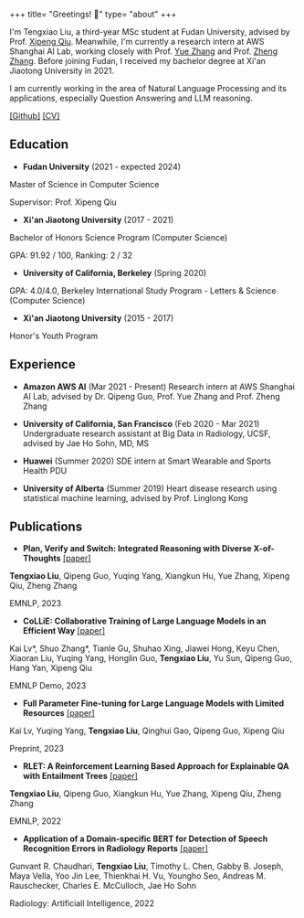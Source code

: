 +++
title= "Greetings! :wave:"
type= "about"
+++

I'm Tengxiao Liu, a third-year MSc student at Fudan University, advised by Prof. [Xipeng Qiu](https://xpqiu.github.io). Meanwhile, I'm currently a research intern at AWS Shanghai AI Lab, working closely with Prof. [Yue Zhang](https://frcchang.github.io/) and Prof. [Zheng Zhang](https://research.shanghai.nyu.edu/cn/centers-and-institutes/datascience/people/zheng-zhang).
Before joining Fudan, I received my bachelor degree at Xi'an Jiaotong University in 2021.

I am currently working in the area of Natural Language Processing and its applications, especially Question Answering and LLM reasoning.

[\[Github\]](https://github.com/tengxiaoliu/) [\[CV\]](https://tengxiaoliu.github.io/file/cv_Tengxiao_Liu.pdf) 

## Education

* **Fudan University** (2021 - expected 2024)

Master of Science in Computer Science

Supervisor: Prof. Xipeng Qiu

* **Xi'an Jiaotong University** (2017 - 2021)

Bachelor of Honors Science Program (Computer Science)

GPA: 91.92 / 100, Ranking: 2 / 32

* **University of California, Berkeley** (Spring 2020)

GPA: 4.0/4.0, Berkeley International Study Program - Letters & Science (Computer Science)

* **Xi'an Jiaotong University** (2015 - 2017)

Honor's Youth Program


## Experience

* **Amazon AWS AI** (Mar 2021 - Present) Research intern at AWS Shanghai AI Lab, advised by Dr. Qipeng Guo, Prof. Yue Zhang and Prof. Zheng Zhang

* **University of California, San Francisco** (Feb 2020 - Mar 2021)
Undergraduate research assistant at Big Data in Radiology, UCSF, advised by Jae Ho Sohn, MD, MS

* **Huawei** (Summer 2020)
SDE intern at Smart Wearable and Sports Health PDU

* **University of Alberta** (Summer 2019)
Heart disease research using statistical machine learning, advised by Prof. Linglong Kong


## Publications

* **Plan, Verify and Switch: Integrated Reasoning with Diverse X-of-Thoughts** [[paper]](https://arxiv.org/pdf/2310.14628v1.pdf)

**Tengxiao Liu**, Qipeng Guo, Yuqing Yang, Xiangkun Hu, Yue Zhang, Xipeng Qiu, Zheng Zhang

EMNLP, 2023


* **CoLLiE: Collaborative Training of Large Language Models in an Efficient Way** [[paper]]()

Kai Lv*, Shuo Zhang*, Tianle Gu, Shuhao Xing, Jiawei Hong, Keyu Chen, Xiaoran Liu, Yuqing Yang, Honglin Guo, **Tengxiao Liu**, Yu Sun, Qipeng Guo, Hang Yan, Xipeng Qiu

EMNLP Demo, 2023

* **Full Parameter Fine-tuning for Large Language Models with Limited Resources** [[paper]](https://arxiv.org/pdf/2306.09782.pdf)

Kai Lv, Yuqing Yang, **Tengxiao Liu**, Qinghui Gao, Qipeng Guo, Xipeng Qiu

Preprint, 2023

* **RLET: A Reinforcement Learning Based Approach for Explainable QA with Entailment Trees** [[paper]](https://www.aclanthology.org/2022.emnlp-main.483.pdf)

**Tengxiao Liu**, Qipeng Guo, Xiangkun Hu, Yue Zhang, Xipeng Qiu, Zheng Zhang

EMNLP, 2022


* **Application of a Domain-specific BERT for Detection of Speech Recognition Errors in Radiology Reports** [[paper]](https://pubmed.ncbi.nlm.nih.gov/35923373/)

Gunvant R. Chaudhari, **Tengxiao Liu**, Timothy L. Chen, Gabby B. Joseph, Maya Vella, Yoo Jin Lee, Thienkhai H. Vu, Youngho Seo, Andreas M. Rauschecker, Charles E. McCulloch, Jae Ho Sohn

Radiology: Artificiall Intelligence, 2022


<!-- ## Professional Services
Reviewer for AACL 2022 -->